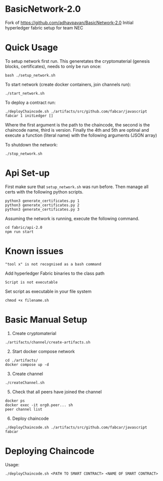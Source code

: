 # BasicNetwork-2.0
Fork of https://github.com/adhavpavan/BasicNetwork-2.0
Initial hyperledger fabric setup for team NEC

# Quick Usage

To setup network first run. This generetates the cryptomaterial (genesis blocks, certificates), needs to only be run once:
```
bash ./setup_network.sh
```

To start network (create docker containers, join channels run):
```
./start_network.sh
```

To deploy a contract run:
```
./deployChaincode.sh ./artifacts/src/github.com/fabcar/javascript fabcar 1 initLedger []
```

Where the first argument is the path to the chaincode, the second is the chaincode name, third is version. Finally the 4th and 5th are optinal and execute a function (literal name) with the following arguments (JSON array) 

To shutdown the network:
```
./stop_network.sh
```

# Api Set-up

First make sure that `setup_network.sh` was run before. Then manage all certs with the following python scripts.
```
python3 generate_certificates.py 1
python3 generate_certificates.py 2
python3 generate_certificates.py 3
```

Assuming the network is running, execute the following command.
```
cd fabric/api-2.0
npm run start
```

# Known issues
```
"tool x" is not recognised as a bash command
```
Add hyperledger Fabric binaries to the class path

```
Script is not executable
```
Set script as executable in your file system
```
chmod +x filename.sh
```

# Basic Manual Setup

1. Create cryptomaterial
```
./artifacts/channel/create-artifacts.sh
```
2. Start docker compose network
```
cd ./artifacts/
docker compose up -d
```
3. Create channel
```
./createChannel.sh
```
5. Check that all peers have joined the channel
```
docker ps
docker exec -it org0.peer... sh
peer channel list
```
6. Deploy chaincode
```
./deployChaincode.sh ./artifacts/src/github.com/fabcar/javascript fabcar
```
# Deploying Chaincode

Usage:
```
./deployChaincode.sh <PATH TO SMART CONTRACT> <NAME OF SMART CONTRACT>
```


